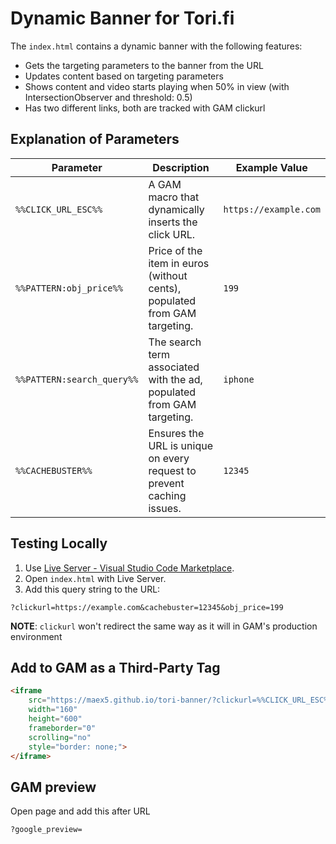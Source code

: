 # Dynamic Banner for Tori.fi
The `index.html` contains a dynamic banner with the following features:
- Gets the targeting parameters to the banner from the URL
- Updates content based on targeting parameters
- Shows content and video starts playing when 50% in view (with IntersectionObserver and threshold: 0.5)
- Has two different links, both are tracked with GAM clickurl

## Explanation of Parameters

| Parameter               | Description                                      | Example Value       |
|-------------------------|--------------------------------------------------|---------------------|
| `%%CLICK_URL_ESC%%`     | A GAM macro that dynamically inserts the click URL. | `https://example.com` |
| `%%PATTERN:obj_price%%` | Price of the item in euros (without cents), populated from GAM targeting. | `199`               |
| `%%PATTERN:search_query%%` | The search term associated with the ad, populated from GAM targeting. | `iphone`            |
| `%%CACHEBUSTER%%`       | Ensures the URL is unique on every request to prevent caching issues. | `12345`             |

## Testing Locally
1. Use [Live Server - Visual Studio Code Marketplace](https://marketplace.visualstudio.com/items?itemName=ritwickdey.LiveServer).
2. Open `index.html` with Live Server.
3. Add this query string to the URL:

```
?clickurl=https://example.com&cachebuster=12345&obj_price=199
```
**NOTE**: `clickurl` won't redirect the same way as it will in GAM's production environment

## Add to GAM as a Third-Party Tag
```html
<iframe
    src="https://maex5.github.io/tori-banner/?clickurl=%%CLICK_URL_ESC%%&obj_price=%%PATTERN:obj_price%%&cachebuster=%%CACHEBUSTER%%"
    width="160"
    height="600"
    frameborder="0"
    scrolling="no"
    style="border: none;">
</iframe>
```

## GAM preview
Open page and add this after URL
```
?google_preview=
```
